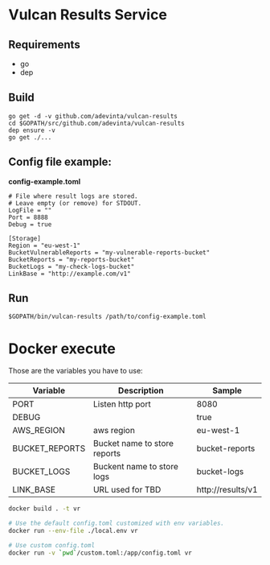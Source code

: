 # Vulcan Results Service


## Requirements
- go
- dep

## Build
```
go get -d -v github.com/adevinta/vulcan-results
cd $GOPATH/src/github.com/adevinta/vulcan-results
dep ensure -v
go get ./...
```

## Config file example:
**config-example.toml**
```
# File where result logs are stored.
# Leave empty (or remove) for STDOUT.
LogFile = ""
Port = 8888
Debug = true

[Storage]
Region = "eu-west-1"
BucketVulnerableReports = "my-vulnerable-reports-bucket"
BucketReports = "my-reports-bucket"
BucketLogs = "my-check-logs-bucket"
LinkBase = "http://example.com/v1"
```

## Run
```
$GOPATH/bin/vulcan-results /path/to/config-example.toml
```

# Docker execute

Those are the variables you have to use:

|Variable|Description|Sample|
|---|---|---|
|PORT|Listen http port|8080|
|DEBUG||true|
|AWS_REGION|aws region|eu-west-1|
|BUCKET_REPORTS|Bucket name to store reports|bucket-reports|
|BUCKET_LOGS|Buckent name to store logs|bucket-logs|
|LINK_BASE|URL used for TBD|http://results/v1|

```bash
docker build . -t vr

# Use the default config.toml customized with env variables.
docker run --env-file ./local.env vr

# Use custom config.toml
docker run -v `pwd`/custom.toml:/app/config.toml vr
```
